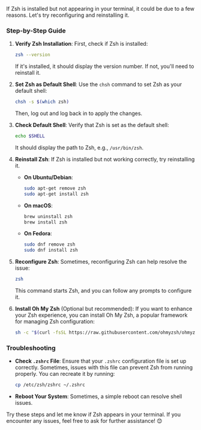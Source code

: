 If Zsh is installed but not appearing in your terminal, it could be due to a few reasons. Let's try reconfiguring and reinstalling it.

### Step-by-Step Guide

1. **Verify Zsh Installation**:
   First, check if Zsh is installed:
   ```bash
   zsh --version
   ```
   If it's installed, it should display the version number. If not, you'll need to reinstall it.

2. **Set Zsh as Default Shell**:
   Use the `chsh` command to set Zsh as your default shell:
   ```bash
   chsh -s $(which zsh)
   ```
   Then, log out and log back in to apply the changes.

3. **Check Default Shell**:
   Verify that Zsh is set as the default shell:
   ```bash
   echo $SHELL
   ```
   It should display the path to Zsh, e.g., `/usr/bin/zsh`.

4. **Reinstall Zsh**:
   If Zsh is installed but not working correctly, try reinstalling it.

   - **On Ubuntu/Debian**:
     ```bash
     sudo apt-get remove zsh
     sudo apt-get install zsh
     ```

   - **On macOS**:
     ```bash
     brew uninstall zsh
     brew install zsh
     ```

   - **On Fedora**:
     ```bash
     sudo dnf remove zsh
     sudo dnf install zsh
     ```

5. **Reconfigure Zsh**:
   Sometimes, reconfiguring Zsh can help resolve the issue:
   ```bash
   zsh
   ```
   This command starts Zsh, and you can follow any prompts to configure it.

6. **Install Oh My Zsh** (Optional but recommended):
   If you want to enhance your Zsh experience, you can install Oh My Zsh, a popular framework for managing Zsh configuration:
   ```bash
   sh -c "$(curl -fsSL https://raw.githubusercontent.com/ohmyzsh/ohmyzsh/master/tools/install.sh)"
   ```

### Troubleshooting

- **Check `.zshrc` File**: Ensure that your `.zshrc` configuration file is set up correctly. Sometimes, issues with this file can prevent Zsh from running properly. You can recreate it by running:
  ```bash
  cp /etc/zsh/zshrc ~/.zshrc
  ```

- **Reboot Your System**: Sometimes, a simple reboot can resolve shell issues.

Try these steps and let me know if Zsh appears in your terminal. If you encounter any issues, feel free to ask for further assistance! 😊
